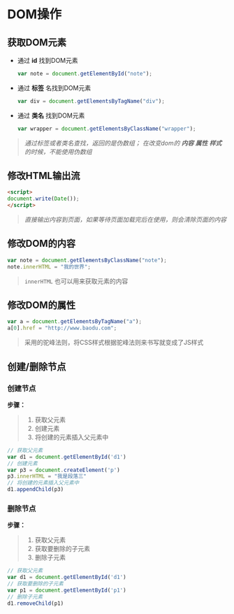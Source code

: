 # DOM操作

## 获取DOM元素

- 通过 **id** 找到DOM元素

    ```javascript
    var note = document.getElementById("note");
    ```

- 通过 **标签** 名找到DOM元素

    ```javascript
    var div = document.getElementsByTagName("div");
    ```

- 通过 **类名** 找到DOM元素

    ```javascript
    var wrapper = document.getElementsByClassName("wrapper");
    ```

> *通过标签或者类名查找，返回的是伪数组； 在改变dom的 **内容** **属性** **样式** 的时候，不能使用伪数组*

## 修改HTML输出流

```html
<script>
document.write(Date());
</script>
```

> *直接输出内容到页面，如果等待页面加载完后在使用，则会清除页面的内容*

## 修改DOM的内容

```javascript
var note = document.getElementsByClassName("note");
note.innerHTML = "我的世界";
```

> `innerHTML` 也可以用来获取元素的内容

## 修改DOM的属性

```javascript
var a = document.getElementsByTagName("a");
a[0].href = "http://www.baodu.com";
```

> 采用的驼峰法则，将CSS样式根据驼峰法则来书写就变成了JS样式

## 创建/删除节点

### 创建节点

**步骤：**

> 1. 获取父元素
> 2. 创建元素
> 3. 将创建的元素插入父元素中 

```javascript
// 获取父元素
var d1 = document.getElementById('d1')
// 创建元素
var p3 = document.createElement('p')
p3.innerHTML = "我是段落三"
// 将创建的元素插入父元素中
d1.appendChild(p3)
```

### 删除节点

**步骤：**

> 1. 获取父元素
> 2. 获取要删除的子元素
> 3. 删除子元素

```javascript
// 获取父元素
var d1 = document.getElementById('d1')
// 获取要删除的子元素
var p1 = document.getElementById('p1')
// 删除子元素
d1.removeChild(p1)
```
